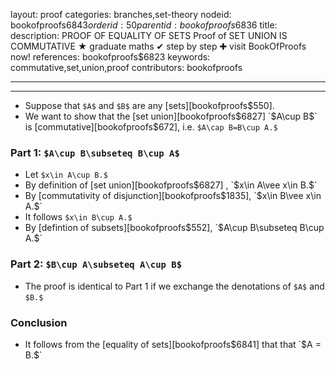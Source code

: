 layout: proof
categories: branches,set-theory
nodeid: bookofproofs$6843
orderid: 50
parentid: bookofproofs$6836
title: 
description: PROOF OF EQUALITY OF SETS Proof of SET UNION IS COMMUTATIVE &#9733; graduate maths &#10004; step by step &#10010; visit BookOfProofs now!
references: bookofproofs$6823
keywords: commutative,set,union,proof
contributors: bookofproofs

---


---

* Suppose that `$A$` and `$B$` are any [sets][bookofproofs$550].
* We want to show that the [set union][bookofproofs$6827] `$A\cup B$` is [commutative][bookofproofs$672], i.e. `$A\cap B=B\cup A.$`

### Part 1: `$A\cup B\subseteq B\cup A$`

* Let `$x\in A\cup B.$`
* By definition of [set union][bookofproofs$6827] , `$x\in A\vee x\in B.$`
* By [commutativity of disjunction][bookofproofs$1835], `$x\in B\vee x\in A.$`
* It follows `$x\in B\cup A.$`
* By [defintion of subsets][bookofproofs$552],  `$A\cup B\subseteq B\cup A.$`

### Part 2: `$B\cup A\subseteq A\cup B$`

* The proof is identical to Part 1 if we exchange the denotations of `$A$` and `$B.$`

### Conclusion

* It follows from the [equality of sets][bookofproofs$6841] that that `$A = B.$`

